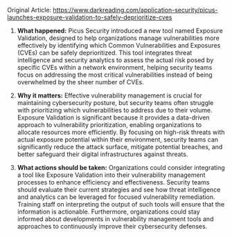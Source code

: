 Original Article: https://www.darkreading.com/application-security/picus-launches-exposure-validation-to-safely-deprioritize-cves

1) **What happened:** Picus Security introduced a new tool named Exposure Validation, designed to help organizations manage vulnerabilities more effectively by identifying which Common Vulnerabilities and Exposures (CVEs) can be safely deprioritized. This tool integrates threat intelligence and security analytics to assess the actual risk posed by specific CVEs within a network environment, helping security teams focus on addressing the most critical vulnerabilities instead of being overwhelmed by the sheer number of CVEs.

2) **Why it matters:** Effective vulnerability management is crucial for maintaining cybersecurity posture, but security teams often struggle with prioritizing which vulnerabilities to address due to their volume. Exposure Validation is significant because it provides a data-driven approach to vulnerability prioritization, enabling organizations to allocate resources more efficiently. By focusing on high-risk threats with actual exposure potential within their environment, security teams can significantly reduce the attack surface, mitigate potential breaches, and better safeguard their digital infrastructures against threats.

3) **What actions should be taken:** Organizations could consider integrating a tool like Exposure Validation into their vulnerability management processes to enhance efficiency and effectiveness. Security teams should evaluate their current strategies and see how threat intelligence and analytics can be leveraged for focused vulnerability remediation. Training staff on interpreting the output of such tools will ensure that the information is actionable. Furthermore, organizations could stay informed about developments in vulnerability management tools and approaches to continuously improve their cybersecurity defenses.
